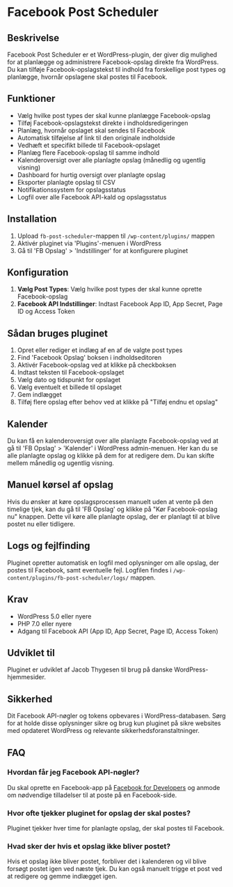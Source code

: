 # Facebook Post Scheduler

## Beskrivelse
Facebook Post Scheduler er et WordPress-plugin, der giver dig mulighed for at planlægge og administrere Facebook-opslag direkte fra WordPress. Du kan tilføje Facebook-opslagstekst til indhold fra forskellige post types og planlægge, hvornår opslagene skal postes til Facebook.

## Funktioner
- Vælg hvilke post types der skal kunne planlægge Facebook-opslag
- Tilføj Facebook-opslagstekst direkte i indholdsredigeringen
- Planlæg, hvornår opslaget skal sendes til Facebook
- Automatisk tilføjelse af link til den originale indholdside
- Vedhæft et specifikt billede til Facebook-opslaget
- Planlæg flere Facebook-opslag til samme indhold
- Kalenderoversigt over alle planlagte opslag (månedlig og ugentlig visning)
- Dashboard for hurtig oversigt over planlagte opslag
- Eksporter planlagte opslag til CSV
- Notifikationssystem for opslagsstatus
- Logfil over alle Facebook API-kald og opslagsstatus

## Installation
1. Upload `fb-post-scheduler`-mappen til `/wp-content/plugins/` mappen
2. Aktivér pluginet via 'Plugins'-menuen i WordPress
3. Gå til 'FB Opslag' > 'Indstillinger' for at konfigurere pluginet

## Konfiguration
1. **Vælg Post Types**: Vælg hvilke post types der skal kunne oprette Facebook-opslag
2. **Facebook API Indstillinger**: Indtast Facebook App ID, App Secret, Page ID og Access Token

## Sådan bruges pluginet
1. Opret eller rediger et indlæg af en af de valgte post types
2. Find 'Facebook Opslag' boksen i indholdseditoren
3. Aktivér Facebook-opslag ved at klikke på checkboksen
4. Indtast teksten til Facebook-opslaget
5. Vælg dato og tidspunkt for opslaget
6. Vælg eventuelt et billede til opslaget
7. Gem indlægget
8. Tilføj flere opslag efter behov ved at klikke på "Tilføj endnu et opslag"

## Kalender
Du kan få en kalenderoversigt over alle planlagte Facebook-opslag ved at gå til 'FB Opslag' > 'Kalender' i WordPress admin-menuen. Her kan du se alle planlagte opslag og klikke på dem for at redigere dem. Du kan skifte mellem månedlig og ugentlig visning.

## Manuel kørsel af opslag
Hvis du ønsker at køre opslagsprocessen manuelt uden at vente på den timelige tjek, kan du gå til 'FB Opslag' og klikke på "Kør Facebook-opslag nu" knappen. Dette vil køre alle planlagte opslag, der er planlagt til at blive postet nu eller tidligere.

## Logs og fejlfinding
Pluginet opretter automatisk en logfil med oplysninger om alle opslag, der postes til Facebook, samt eventuelle fejl. Logfilen findes i `/wp-content/plugins/fb-post-scheduler/logs/` mappen.

## Krav
- WordPress 5.0 eller nyere
- PHP 7.0 eller nyere
- Adgang til Facebook API (App ID, App Secret, Page ID, Access Token)

## Udviklet til
Pluginet er udviklet af Jacob Thygesen til brug på danske WordPress-hjemmesider.

## Sikkerhed
Dit Facebook API-nøgler og tokens opbevares i WordPress-databasen. Sørg for at holde disse oplysninger sikre og brug kun pluginet på sikre websites med opdateret WordPress og relevante sikkerhedsforanstaltninger.

## FAQ

### Hvordan får jeg Facebook API-nøgler?
Du skal oprette en Facebook-app på [Facebook for Developers](https://developers.facebook.com/) og anmode om nødvendige tilladelser til at poste på en Facebook-side.

### Hvor ofte tjekker pluginet for opslag der skal postes?
Pluginet tjekker hver time for planlagte opslag, der skal postes til Facebook.

### Hvad sker der hvis et opslag ikke bliver postet?
Hvis et opslag ikke bliver postet, forbliver det i kalenderen og vil blive forsøgt postet igen ved næste tjek. Du kan også manuelt trigge et post ved at redigere og gemme indlægget igen.
